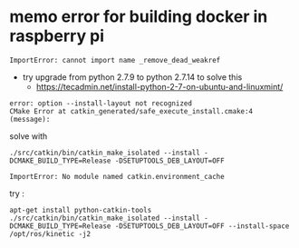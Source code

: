 # memo error for building docker in raspberry pi
```
ImportError: cannot import name _remove_dead_weakref
```
* try upgrade from python 2.7.9 to python 2.7.14 to solve this
	* https://tecadmin.net/install-python-2-7-on-ubuntu-and-linuxmint/

```
error: option --install-layout not recognized
CMake Error at catkin_generated/safe_execute_install.cmake:4 (message):
```
solve with
```
./src/catkin/bin/catkin_make_isolated --install -DCMAKE_BUILD_TYPE=Release -DSETUPTOOLS_DEB_LAYOUT=OFF
```

```
ImportError: No module named catkin.environment_cache
```
try :
```
apt-get install python-catkin-tools
./src/catkin/bin/catkin_make_isolated --install -DCMAKE_BUILD_TYPE=Release -DSETUPTOOLS_DEB_LAYOUT=OFF --install-space /opt/ros/kinetic -j2
```
